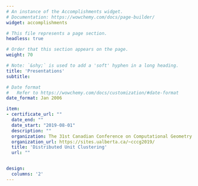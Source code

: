 ```yaml
---
# An instance of the Accomplishments widget.
# Documentation: https://wowchemy.com/docs/page-builder/
widget: accomplishments

# This file represents a page section.
headless: true

# Order that this section appears on the page.
weight: 70

# Note: `&shy;` is used to add a 'soft' hyphen in a long heading.
title: 'Presentations'
subtitle:

# Date format
#   Refer to https://wowchemy.com/docs/customization/#date-format
date_format: Jan 2006

item:
- certificate_url: ""
  date_end: ""
  date_start: "2019-08-01"
  description: ""
  organization: The 31st Canadian Conference on Computational Geometry (CCCG)
  organization_url: https://sites.ualberta.ca/~cccg2019/
  title: 'Distributed Unit Clustering'
  url: ""


design:
  columns: '2' 
---
```

